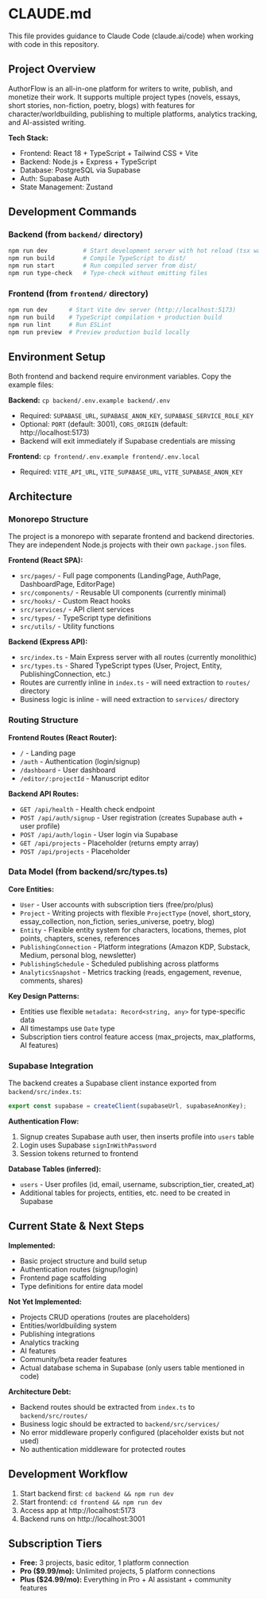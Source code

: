 # CLAUDE.md

This file provides guidance to Claude Code (claude.ai/code) when working with code in this repository.

## Project Overview

AuthorFlow is an all-in-one platform for writers to write, publish, and monetize their work. It supports multiple project types (novels, essays, short stories, non-fiction, poetry, blogs) with features for character/worldbuilding, publishing to multiple platforms, analytics tracking, and AI-assisted writing.

**Tech Stack:**
- Frontend: React 18 + TypeScript + Tailwind CSS + Vite
- Backend: Node.js + Express + TypeScript
- Database: PostgreSQL via Supabase
- Auth: Supabase Auth
- State Management: Zustand

## Development Commands

### Backend (from `backend/` directory)
```bash
npm run dev          # Start development server with hot reload (tsx watch)
npm run build        # Compile TypeScript to dist/
npm run start        # Run compiled server from dist/
npm run type-check   # Type-check without emitting files
```

### Frontend (from `frontend/` directory)
```bash
npm run dev      # Start Vite dev server (http://localhost:5173)
npm run build    # TypeScript compilation + production build
npm run lint     # Run ESLint
npm run preview  # Preview production build locally
```

## Environment Setup

Both frontend and backend require environment variables. Copy the example files:

**Backend:** `cp backend/.env.example backend/.env`
- Required: `SUPABASE_URL`, `SUPABASE_ANON_KEY`, `SUPABASE_SERVICE_ROLE_KEY`
- Optional: `PORT` (default: 3001), `CORS_ORIGIN` (default: http://localhost:5173)
- Backend will exit immediately if Supabase credentials are missing

**Frontend:** `cp frontend/.env.example frontend/.env.local`
- Required: `VITE_API_URL`, `VITE_SUPABASE_URL`, `VITE_SUPABASE_ANON_KEY`

## Architecture

### Monorepo Structure

The project is a monorepo with separate frontend and backend directories. They are independent Node.js projects with their own `package.json` files.

**Frontend (React SPA):**
- `src/pages/` - Full page components (LandingPage, AuthPage, DashboardPage, EditorPage)
- `src/components/` - Reusable UI components (currently minimal)
- `src/hooks/` - Custom React hooks
- `src/services/` - API client services
- `src/types/` - TypeScript type definitions
- `src/utils/` - Utility functions

**Backend (Express API):**
- `src/index.ts` - Main Express server with all routes (currently monolithic)
- `src/types.ts` - Shared TypeScript types (User, Project, Entity, PublishingConnection, etc.)
- Routes are currently inline in `index.ts` - will need extraction to `routes/` directory
- Business logic is inline - will need extraction to `services/` directory

### Routing Structure

**Frontend Routes (React Router):**
- `/` - Landing page
- `/auth` - Authentication (login/signup)
- `/dashboard` - User dashboard
- `/editor/:projectId` - Manuscript editor

**Backend API Routes:**
- `GET /api/health` - Health check endpoint
- `POST /api/auth/signup` - User registration (creates Supabase auth + user profile)
- `POST /api/auth/login` - User login via Supabase
- `GET /api/projects` - Placeholder (returns empty array)
- `POST /api/projects` - Placeholder

### Data Model (from backend/src/types.ts)

**Core Entities:**
- `User` - User accounts with subscription tiers (free/pro/plus)
- `Project` - Writing projects with flexible `ProjectType` (novel, short_story, essay_collection, non_fiction, series_universe, poetry, blog)
- `Entity` - Flexible entity system for characters, locations, themes, plot points, chapters, scenes, references
- `PublishingConnection` - Platform integrations (Amazon KDP, Substack, Medium, personal blog, newsletter)
- `PublishingSchedule` - Scheduled publishing across platforms
- `AnalyticsSnapshot` - Metrics tracking (reads, engagement, revenue, comments, shares)

**Key Design Patterns:**
- Entities use flexible `metadata: Record<string, any>` for type-specific data
- All timestamps use `Date` type
- Subscription tiers control feature access (max_projects, max_platforms, AI features)

### Supabase Integration

The backend creates a Supabase client instance exported from `backend/src/index.ts`:
```typescript
export const supabase = createClient(supabaseUrl, supabaseAnonKey);
```

**Authentication Flow:**
1. Signup creates Supabase auth user, then inserts profile into `users` table
2. Login uses Supabase `signInWithPassword`
3. Session tokens returned to frontend

**Database Tables (inferred):**
- `users` - User profiles (id, email, username, subscription_tier, created_at)
- Additional tables for projects, entities, etc. need to be created in Supabase

## Current State & Next Steps

**Implemented:**
- Basic project structure and build setup
- Authentication routes (signup/login)
- Frontend page scaffolding
- Type definitions for entire data model

**Not Yet Implemented:**
- Projects CRUD operations (routes are placeholders)
- Entities/worldbuilding system
- Publishing integrations
- Analytics tracking
- AI features
- Community/beta reader features
- Actual database schema in Supabase (only users table mentioned in code)

**Architecture Debt:**
- Backend routes should be extracted from `index.ts` to `backend/src/routes/`
- Business logic should be extracted to `backend/src/services/`
- No error middleware properly configured (placeholder exists but not used)
- No authentication middleware for protected routes

## Development Workflow

1. Start backend first: `cd backend && npm run dev`
2. Start frontend: `cd frontend && npm run dev`
3. Access app at http://localhost:5173
4. Backend runs on http://localhost:3001

## Subscription Tiers

- **Free:** 3 projects, basic editor, 1 platform connection
- **Pro ($9.99/mo):** Unlimited projects, 5 platform connections
- **Plus ($24.99/mo):** Everything in Pro + AI assistant + community features
